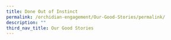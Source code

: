 ```yaml
---
title: Done Out of Instinct
permalink: /orchidian-engagement/Our-Good-Stories/permalink/
description: ""
third_nav_title: Our Good Stories
---
```

